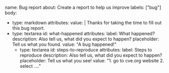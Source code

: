 name: Bug report
about: Create a report to help us improve
labels: ["bug"]
body:
- type: markdown
    attributes:
      value: |
        Thanks for taking the time to fill out this bug report.
- type: textarea
    id: what-happened
    attributes:
      label: What happened?
      description: Also tell us, what did you expect to happen?
      placeholder: Tell us what you found.
      value: "A bug happened!"
  - type: textarea
    id: steps-to-reproduce
    attributes:
      label: Steps to reproduce
      description: Also tell us, what did you expect to happen?
      placeholder: Tell us what you see!
      value: "1. go to cve.org website 2. select ...."
